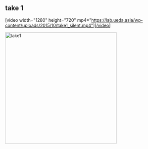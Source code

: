 <h2>take 1</h2>

[video width="1280" height="720" mp4="https://lab.ueda.asia/wp-content/uploads/2015/10/take1_silent.mp4"][/video]

<a href="https://lab.ueda.asia/wp-content/uploads/2015/10/take1.gif"><img src="https://lab.ueda.asia/wp-content/uploads/2015/10/take1.gif" alt="take1" width="360" height="360" class="alignleft size-full wp-image-225" /></a>
